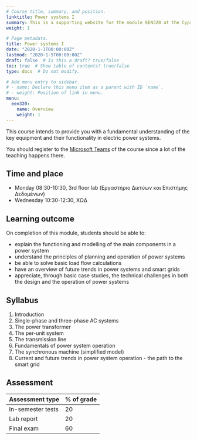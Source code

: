 ```yaml
---
# Course title, summary, and position.
linktitle: Power systems I
summary: This is a supporting website for the module EEN320 at the Cyprus University of Technology
weight: 1

# Page metadata.
title: Power systems I
date: "2020-1-1T00:00:00Z"
lastmod: "2020-1-5T00:00:00Z"
draft: false  # Is this a draft? true/false
toc: true  # Show table of contents? true/false
type: docs  # Do not modify.

# Add menu entry to sidebar.
# - name: Declare this menu item as a parent with ID `name`.
# - weight: Position of link in menu.
menu:
  een320:
    name: Overview
    weight: 1
---
```



This course intends to provide you with a fundamental understanding of the key equipment and their functionality in electric power systems.

You should register to the [Microsoft Teams](https://teams.microsoft.com/l/team/19%3ae6aee6ea4e34493892e6169e3ec8b28e%40thread.tacv2/conversations?groupId=9b19c04b-4397-490d-8a7b-6376e3c1d0a7&tenantId=8f7698bc-b1b4-439f-b259-0213401d1cfb) of the course since a lot of the teaching happens there.

## Time and place

- Monday 08:30-10:30, 3rd floor lab (Εργαστήριο Δικτύων και Επιστήμης Δεδομένων)
- Wednesday 10:30-12:30, ΧΩΔ

## Learning outcome

On completion of this module, students should be able to:

- explain the functioning and modelling of the main components in a power system
- understand the principles of planning and operation of power systems
- be able to solve basic load flow calculations
- have an overview of future trends in power systems and smart grids
- appreciate, through basic case studies, the technical challenges in both the design and the operation of power systems

## Syllabus

1. Introduction
2. Single-phase and three-phase AC systems
3. The power transformer
4. The per-unit system
5. The transmission line
6. Fundamentals of power system operation
7. The synchronous machine (simplified model)
8. Current and future trends in power system operation - the path to the smart grid 

## Assessment

| Assessment type | % of grade |
|-----------------|------------|
| In-semester tests | 20          |
| Lab report  | 20         |
| Final exam      | 60         |